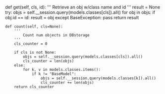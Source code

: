 def get(self, cls, id):
'''
Retrieve an obj w/class name and id
'''
result = None
try:
objs = self.\_\_session.query(models.classes[cls]).all()
for obj in objs:
if obj.id == id:
result = obj
except BaseException:
pass
return result

    def count(self, cls=None):
        '''
            Count num objects in DBstorage
        '''
        cls_counter = 0

        if cls is not None:
            objs = self.__session.query(models.classes[cls]).all()
            cls_counter = len(objs)
        else:
            for k, v in models.classes.items():
                if k != "BaseModel":
                    objs = self.__session.query(models.classes[k]).all()
                    cls_counter += len(objs)
        return cls_counter
